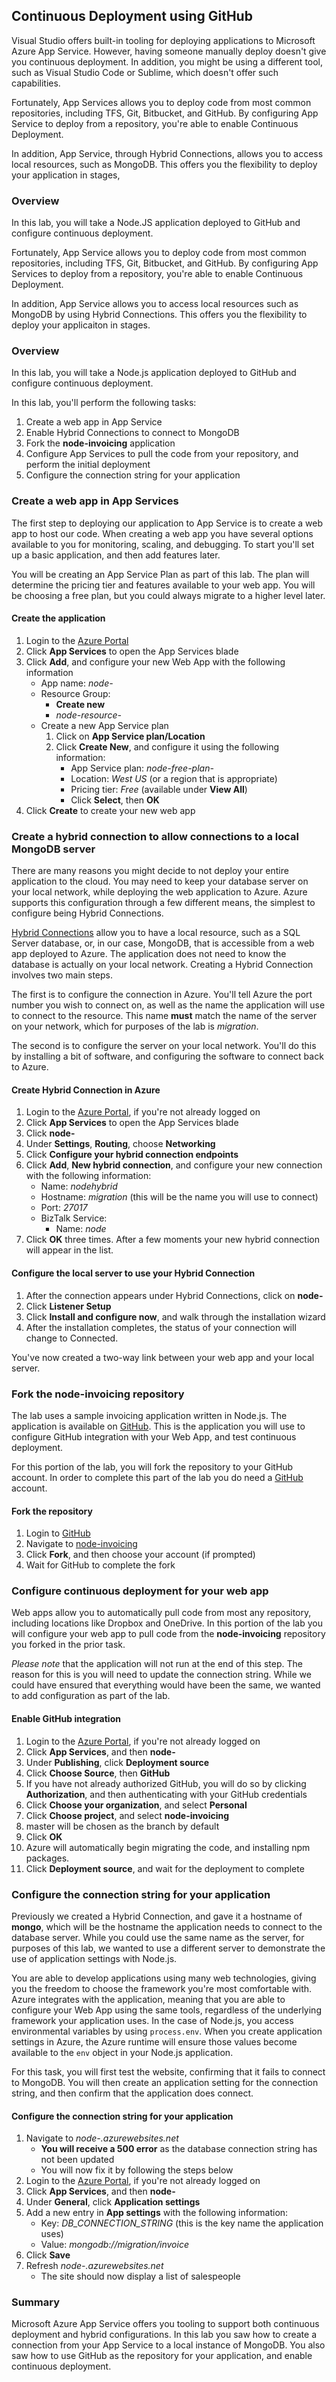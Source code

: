 ## Continuous Deployment using GitHub

Visual Studio offers built-in tooling for deploying applications to Microsoft Azure App Service. However, having someone manually deploy doesn't give you continuous deployment. In addition, you might be using a different tool, such as Visual Studio Code or Sublime, which doesn't offer such capabilities.

Fortunately,  App Services allows you to deploy code from most common repositories, including TFS, Git, Bitbucket, and GitHub. By configuring App Service to deploy from a repository, you're able to enable Continuous Deployment.

In addition, App Service, through Hybrid Connections, allows you to access local resources, such as MongoDB. This offers you the flexibility to deploy your application in stages, 

### Overview

In this lab, you will take a Node.JS application deployed to GitHub and configure continuous deployment.

Fortunately,  App Service allows you to deploy code from most common repositories, including TFS, Git, Bitbucket, and GitHub. By configuring App Services to deploy from a repository, you're able to enable Continuous Deployment.

In addition, App Service allows you to access local resources such as MongoDB by using Hybrid Connections. This offers you the flexibility to deploy your applicaiton in stages.

### Overview

In this lab, you will take a Node.js application deployed to GitHub and configure continuous deployment.

In this lab, you'll perform the following tasks:

1. Create a web app in App Service
1. Enable Hybrid Connections to connect to MongoDB
1. Fork the **node-invoicing** application
1. Configure App Services to pull the code from your repository, and perform the initial deployment
1. Configure the connection string for your application

### Create a web app in App Services

The first step to deploying our application to App Service is to create a web app to host our code. When creating a web app you have several options available to you for monitoring, scaling, and debugging. To start you'll set up a basic application, and then add features later.

You will be creating an App Service Plan as part of this lab. The plan will determine the pricing tier and features available to your web app. You will be choosing a free plan, but you could always migrate to a higher level later.

#### Create the application

1. Login to the [Azure Portal](https://portal.azure.com)
1. Click **App Services** to open the App Services blade
1. Click **Add**, and configure your new Web App with the following information
    - App name: *node-<your-name>*
    - Resource Group:
        - **Create new**
        - *node-resource-<your-name>*
    - Create a new App Service plan
        1. Click on **App Service plan/Location**
        1. Click **Create New**, and configure it using the following information:
            - App Service plan: *node-free-plan-<your-name>*
            - Location: *West US* (or a region that is appropriate)
            - Pricing tier: *Free* (available under **View All**)
            - Click **Select**, then **OK**
1. Click **Create** to create your new web app

### Create a hybrid connection to allow connections to a local MongoDB server

There are many reasons you might decide to not deploy your entire application to the cloud. You may need to keep your database server on your local network, while deploying the web application to Azure. Azure supports this configuration through a few different means, the simplest to configure being Hybrid Connections.

[Hybrid Connections](https://azure.microsoft.com/en-us/documentation/articles/integration-hybrid-connection-overview/) allow you to have a local resource, such as a SQL Server database, or, in our case, MongoDB, that is accessible from a web app deployed to Azure. The application does not need to know the database is actually on your local network. Creating a Hybrid Connection involves two main steps.

The first is to configure the connection in Azure. You'll tell Azure the port number you wish to connect on, as well as the name the application will use to connect to the resource. This name **must** match the name of the server on your network, which for purposes of the lab is *migration*.

The second is to configure the server on your local network. You'll do this by installing a bit of software, and configuring the software to connect back to Azure.

#### Create Hybrid Connection in Azure 

1. Login to the [Azure Portal](https://portal.azure.com), if you're not already logged on
1. Click **App Services** to open the App Services blade
1. Click **node-<your-name>**
1. Under **Settings**, **Routing**, choose **Networking**
1. Click **Configure your hybrid connection endpoints**
1. Click **Add**, **New hybrid connection**, and configure your new connection with the following information:
    - Name: *nodehybrid*
    - Hostname: *migration* (this will be the name you will use to connect)
    - Port: *27017*
    - BizTalk Service:
        - Name: *node<your-name>*
1. Click **OK** three times. After a few moments your new hybrid connection will appear in the list.

#### Configure the local server to use your Hybrid Connection

1. After the connection appears under Hybrid Connections, click on **node-<your-name>**
1. Click **Listener Setup**
1. Click **Install and configure now**, and walk through the installation wizard
1. After the installation completes, the status of your connection will change to Connected.

You've now created a two-way link between your web app and your local server.

### Fork the node-invoicing repository

The lab uses a sample invoicing application written in Node.js. The application is available on [GitHub](https://github.com/GeekTrainer/node-invoicing). This is the application you will use to configure GitHub integration with your Web App, and test continuous deployment.

For this portion of the lab, you will fork the repository to your GitHub account. In order to complete this part of the lab you do need a [GitHub](https://github.com) account.

#### Fork the repository

1. Login to [GitHub](https://github.com)
1. Navigate to [node-invoicing](https://github.com/GeekTrainer/node-invoicing)
1. Click **Fork**, and then choose your account (if prompted)
1. Wait for GitHub to complete the fork

### Configure continuous deployment for your web app

Web apps allow you to automatically pull code from most any repository, including locations like Dropbox and OneDrive. In this portion of the lab you will configure your web app to pull code from the **node-invoicing** repository you forked in the prior task.

*Please note* that the application will not run at the end of this step. The reason for this is you will need to update the connection string. While we could have ensured that everything would have been the same, we wanted to add configuration as part of the lab.

#### Enable GitHub integration

1. Login to the [Azure Portal](https://portal.azure.com), if you're not already logged on
1. Click **App Services**, and then **node-<your-name>**
1. Under **Publishing**, click **Deployment source**
1. Click **Choose Source**, then **GitHub**
1. If you have not already authorized GitHub, you will do so by clicking **Authorization**, and then authenticating with your GitHub credentials
1. Click **Choose your organization**, and select **Personal**
1. Click **Choose project**, and select **node-invoicing**
1. master will be chosen as the branch by default
1. Click **OK**
1. Azure will automatically begin migrating the code, and installing npm packages.
1. Click **Deployment source**, and wait for the deployment to complete

### Configure the connection string for your application

Previously we created a Hybrid Connection, and gave it a hostname of **mongo**, which will be the hostname the application needs to connect to the database server. While you could use the same name as the server, for purposes of this lab, we wanted to use a different server to demonstrate the use of application settings with Node.js.

You are able to develop applications using many web technologies, giving you the freedom to choose the framework you're most comfortable with. Azure integrates with the application, meaning that you are able to configure your Web App using the same tools, regardless of the underlying framework your application uses. In the case of Node.js, you access environmental variables by using `process.env`. When you create application settings in Azure, the Azure runtime will ensure those values become available to the `env` object in your Node.js application.

For this task, you will first test the website, confirming that it fails to connect to MongoDB. You will then create an application setting for the connection string, and then confirm that the application does connect.

#### Configure the connection string for your application

1. Navigate to *node-<your-name>.azurewebsites.net*
    - **You will receive a 500 error** as the database connection string has not been updated
    - You will now fix it by following the steps below
1. Login to the [Azure Portal](https://portal.azure.com), if you're not already logged on
1. Click **App Services**, and then **node-<your-name>**
1. Under **General**, click **Application settings**
1. Add a new entry in **App settings** with the following information:
    - Key: *DB_CONNECTION_STRING* (this is the key name the application uses)
    - Value: *mongodb://migration/invoice*
1. Click **Save**
1. Refresh *node-<your-name>.azurewebsites.net*
    - The site should now display a list of salespeople

### Summary

Microsoft Azure App Service offers you tooling to support both continuous deployment and hybrid configurations. In this lab you saw how to create a connection from your App Service to a local instance of MongoDB. You also saw how to use GitHub as the repository for your application, and enable continuous deployment. 